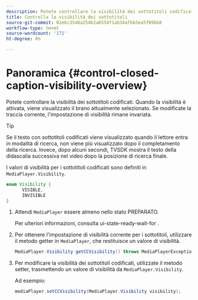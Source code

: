 ```yaml
---
description: Potete controllare la visibilità dei sottotitoli codificati. Quando la visibilità è attivata, viene visualizzato il brano attualmente selezionato. Se modificate la traccia corrente, l'impostazione di visibilità rimane invariata.
title: Controlla la visibilità dei sottotitoli
source-git-commit: 02ebc3548a254b2a6554f1ab34afbb3ea5f09bb8
workflow-type: tm+mt
source-wordcount: '171'
ht-degree: 0%

---
```


# Panoramica {#control-closed-caption-visibility-overview}

Potete controllare la visibilità dei sottotitoli codificati. Quando la visibilità è attivata, viene visualizzato il brano attualmente selezionato. Se modificate la traccia corrente, l&#39;impostazione di visibilità rimane invariata.

>[!TIP]
>
>Se il testo con sottotitoli codificati viene visualizzato quando il lettore entra in modalità di ricerca, non viene più visualizzato dopo il completamento della ricerca. Invece, dopo alcuni secondi, TVSDK mostra il testo della didascalia successiva nel video dopo la posizione di ricerca finale.
>
>I valori di visibilità per i sottotitoli codificati sono definiti in `MediaPlayer.Visibility`.
>
>```java
>enum Visibility {  
>       VISIBLE,  
>       INVISIBLE 
>}
>```
>

1. Attendi `MediaPlayer` essere almeno nello stato PREPARATO.

   Per ulteriori informazioni, consulta ui-state-ready-wait-for .
1. Per ottenere l&#39;impostazione di visibilità corrente per i sottotitoli, utilizzare il metodo getter in `MediaPlayer`, che restituisce un valore di visibilità.

   ```java
   MediaPlayer.Visibility getCCVisibility() throws MediaPlayerException;
   ```

1. Per modificare la visibilità dei sottotitoli codificati, utilizzate il metodo setter, trasmettendo un valore di visibilità da `MediaPlayer.Visibility`.

   Ad esempio:

   ```java
   mediaPlayer.setCCVisibility(MediaPlayer.Visibility visibility);
   ```
